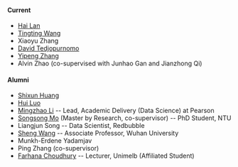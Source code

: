 #### Current
- [Hai Lan](https://lanhaigogogo.com/)
- [Tingting Wang](https://ttingtingwang.github.io/)
- Xiaoyu Zhang
- [David Tedjopurnomo](https://david-tedjopurnomo.github.io/)
- [Yipeng Zhang](https://sites.google.com/view/yipengzhang-rmit/home)
- Alvin Zhao (co-supervised with Junhao Gan and Jianzhong Qi)





#### Alumni
- [Shixun Huang](https://shixunh.io/)
- [Hui Luo](https://huiluohuiluohuiluo.github.io/)
- [Mingzhao Li](http://mingzhaoli.net/) -- Lead, Academic Delivery (Data Science) at Pearson
- [Songsong Mo](http://songsongmo.cn/) (Master by Research, co-supervisor) -- PhD Student, NTU
- Liangjun Song -- Data Scientist, Redbubble
- [Sheng Wang](http://shengwang.site/index.html) -- Associate Professor, Wuhan University
- Munkh-Erdene Yadamjav
- Ping Zhang (co-supervisor)
- [Farhana Choudhury](https://sites.google.com/site/farhanamc/) -- Lecturer, Unimelb (Affiliated Student)